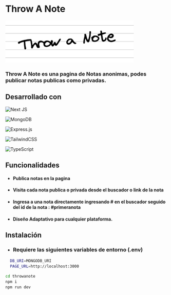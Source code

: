 # Throw A Note 

<a href="https://throwanote.vercel.app" ><img width=400 src="./public/img/og_image.png"></a>

### Throw A Note es una pagina de Notas anonimas, podes publicar notas publicas como privadas.

## Desarrollado con

![Next JS](https://img.shields.io/badge/Next-black?style=for-the-badge&logo=next.js&logoColor=white)

![MongoDB](https://img.shields.io/badge/MongoDB-%234ea94b.svg?style=for-the-badge&logo=mongodb&logoColor=white)

![Express.js](https://img.shields.io/badge/express.js-%23404d59.svg?style=for-the-badge&logo=express&logoColor=%2361DAFB)

![TailwindCSS](https://img.shields.io/badge/tailwindcss-%2338B2AC.svg?style=for-the-badge&logo=tailwind-css&logoColor=white)

![TypeScript](https://img.shields.io/badge/typescript-%23007ACC.svg?style=for-the-badge&logo=typescript&logoColor=white)

## Funcionalidades

- #### Publica notas en la pagina
- #### Visita cada nota publica o privada desde el buscador o link de la nota
- #### Ingresa a una nota directamente ingresando # en el buscador seguido del id de la nota : #primeranota
- #### Diseño Adaptativo para cualquier plataforma.

## Instalación

- ### Requiere las siguientes variables de entorno (.env)
```sh
  DB_URI=MONGODB_URI
  PAGE_URL=http://localhost:3000
```

```sh
cd throwanote
npm i
npm run dev
```